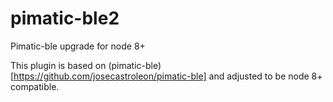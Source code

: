 # pimatic-ble2
Pimatic-ble upgrade for node 8+

This plugin is based on (pimatic-ble)[https://github.com/josecastroleon/pimatic-ble] and adjusted to be node 8+ compatible.
